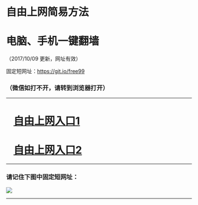 ﻿# 自由上网简易方法

# 电脑、手机一键翻墙

（2017/10/09 更新，网址有效）

固定短网址：https://git.io/free99

### （微信如打不开，请转到浏览器打开）


***





# &nbsp;&nbsp; <a href="http://ft270033744.fwq-tz-1001.info/fwqtz01.html?t=100900127567 " target="_blank">自由上网入口1</a>
# &nbsp;&nbsp; <a href="http://ft2584710645.fwq-tz-1002.info/fwqtz02.html?t=1009001171 " target="_blank">自由上网入口2</a>
***

### 请记住下图中固定短网址：

<img src="https://s3-us-west-2.amazonaws.com/fwq-1001/yjfq-20170905okok.png" /> 


***

